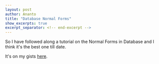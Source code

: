 ```yaml
---
layout: post
author: Ananto
title: "Database Normal Forms"
show_excerpts: true
excerpt_separator: <!-- end-excerpt -->
---
```


So I have followed along a tutorial on the Normal Forms in Database and I think it's the best one till date. 
<!-- end-excerpt -->

It's on my gists [here](https://gist.github.com/niananto/981562ef6bc0845ba67e27647e0d49b0).

<script src="https://gist.github.com/niananto/981562ef6bc0845ba67e27647e0d49b0.js"></script>